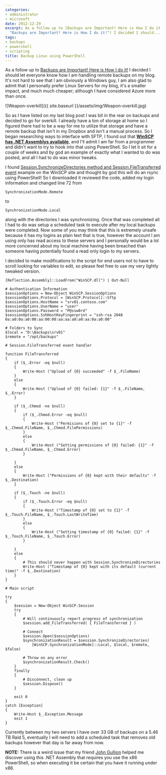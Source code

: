 ```yaml
---
categories:
- administrator
- microsoft
date: 2012-12-29
excerpt: As a follow up to [Backups are Important! Here is How I do it!](http://mattblogsit.com/oob/backups-are-important-here-is-how-i-do-it
  "Backups are Important! Here is How I do it!") I decided I should...
tags:
- backups
- powershell
- scripting
title: Backup Linux using PowerShell
---
```


As a follow up to [Backups are Important! Here is How I do it!](http://mattblogsit.com/oob/backups-are-important-here-is-how-i-do-it "Backups are Important! Here is How I do it!") I decided I should let everyone know how I am handling remote backups on my blog. It's not hard to see that I am obviously a Windows guy, I am also glad to admit that I personally prefer Linux Servers for my blog, it's a smaller impact, and much much cheaper; although I have considered Azure more than once.

![Weapon-overkill]({{ site.baseurl }}/assets/img/Weapon-overkill.jpg)

So as I have listed on my last blog post I was bit in the rear on backups and decided to go for overkill. I already have a ton of storage at home so I figured there had to be a way for me to utilize that storage and have a remote backup that isn't in my Dropbox and isn't a manual process. So I began researching ways to interface with SFTP, I found out that **[WinSCP has .NET Assemblys available](http://winscp.net/eng/docs/library#downloading_and_installing_the_assembly)**, and I'll admit I am far from a programmer and didn't want to try to hook into that using PowerShell. So I let it sit for a couple of weeks and by god an example of exactly what I wanted to do was posted, and all I had to do was minor tweaks.

<!--more-->

I found [Session.SynchronizeDirectories method and Session.FileTransferred event](http://winscp.net/eng/docs/library_session_synchronizedirectories#example) example on the WinSCP site and thought by god this will do an rsync using PowerShell! So I downloaded it reviewed the code, added my login information and changed line 72 from

```
SynchronizationMode.Remote
```

to

```
SynchronizationMode.Local
```

along with the directories I was synchronizing. Once that was completed all I had to do was setup a scheduled task to execute after my local backups were completed. Now some of you may think that this is extremely unsafe because it has my logins as plain text that is true, however the account I am using only has read access to these servers and I personally would be a lot more concerned about my local machine having been breached than someone having potentially found a read only login to my servers.

I decided to make modifications to the script for end users not to have to scroll looking for variables to edit, so please feel free to use my very lightly tweaked version.

```
[Reflection.Assembly]::LoadFrom("WinSCP.dll") | Out-Null

# Authentication Information
$sessionOptions = New-Object WinSCP.SessionOptions
$sessionOptions.Protocol = [WinSCP.Protocol]::Sftp
$sessionOptions.HostName = "srv01.contoso.com"
$sessionOptions.UserName = "user"
$sessionOptions.Password = "P@ssw0rd"
$sessionOptions.SshHostKeyFingerprint = "ssh-rsa 2048 0a:a0:0a:a0:00:aa:00:00:aa:aa:a0:a0:aa:0a:a0:00"

# Folders to Sync
$local = "D:\Backups\srv01"
$remote = "/opt/backups"

# Session.FileTransferred event handler

function FileTransferred
{
    if ($_.Error -eq $null)
    {
        Write-Host ("Upload of {0} succeeded" -f $_.FileName)
    }
    else
    {
        Write-Host ("Upload of {0} failed: {1}" -f $_.FileName, $_.Error)
    }

    if ($_.Chmod -ne $null)
    {
        if ($_.Chmod.Error -eq $null)
        {
            Write-Host ("Permisions of {0} set to {1}" -f $_.Chmod.FileName, $_.Chmod.FilePermissions)
        }
        else
        {
            Write-Host ("Setting permissions of {0} failed: {1}" -f $_.Chmod.FileName, $_.Chmod.Error)
        }

    }
    else
    {
        Write-Host ("Permissions of {0} kept with their defaults" -f $_.Destination)
    }

    if ($_.Touch -ne $null)
    {
        if ($_.Touch.Error -eq $null)
        {
            Write-Host ("Timestamp of {0} set to {1}" -f $_.Touch.FileName, $_.Touch.LastWriteTime)
        }
        else
        {
            Write-Host ("Setting timestamp of {0} failed: {1}" -f $_.Touch.FileName, $_.Touch.Error)
        }

    }
    else
    {
        # This should never happen with Session.SynchronizeDirectories
        Write-Host ("Timestamp of {0} kept with its default (current time)" -f $_.Destination)
    }
}

# Main script

try
{
    $session = New-Object WinSCP.Session
    try
    {
        # Will continuously report progress of synchronization
        $session.add_FileTransferred( { FileTransferred } )

        # Connect
        $session.Open($sessionOptions)
        $synchronizationResult = $session.SynchronizeDirectories(
            [WinSCP.SynchronizationMode]::Local, $local, $remote, $false)

        # Throw on any error
        $synchronizationResult.Check()
    }
    finally
    {
        # Disconnect, clean up
        $session.Dispose()
    }

    exit 0
}
catch [Exception]
{
    Write-Host $_.Exception.Message
    exit 1
}
```

Currently between my two servers I have over 33 GB of backups on a 5.46 TB Raid 5, eventually I will need to add a scheduled task that removes old backups however that day is far away from now.

**NOTE:** There is a weird issue that my friend [John Gullion](https://twitter.com/bearstuff) helped me discover using this .NET Assembly that requires you use the x86 PowerShell, so when executing it be certain that you have it running under x86.